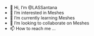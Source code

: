 - 👋 Hi, I’m @LASSantana
- 👀 I’m interested in Meshes
- 🌱 I’m currently learning Meshes
- 💞️ I’m looking to collaborate on Meshes
- 📫 How to reach me ...

<!---
LASSantana/LASSantana is a ✨ special ✨ repository because its `README.md` (this file) appears on your GitHub profile.
You can click the Preview link to take a look at your changes.
--->

